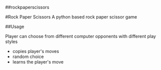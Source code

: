 ##rockpaperscissors

#Rock Paper Scissors
A python based rock paper scissor game


##Usage

Player can choose from different computer opponents with different play styles

- copies player's moves
- random choice
- learns the player's move
